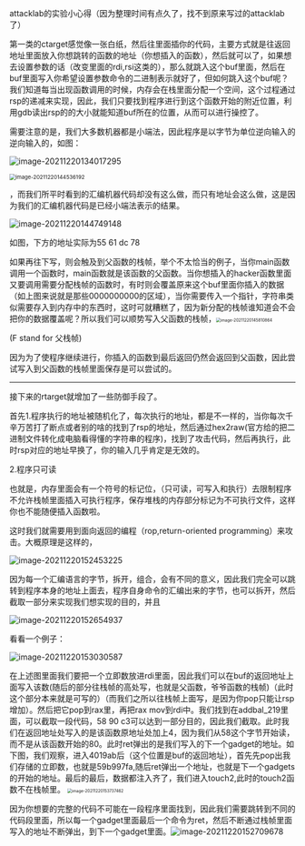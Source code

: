 attacklab的实验小心得（因为整理时间有点久了，找不到原来写过的attacklab了）

第一类的ctarget感觉像一张白纸，然后往里面插你的代码，主要方式就是往返回地址里面放入你想跳转的函数的地址（你想插入的函数），然后就可以了，如果想去设置参数的话（改变里面的rdi,rsi这类的），那么就跳入这个buf里面，然后在buf里面写入你希望设置参数命令的二进制表示就好了，但如何跳入这个buf呢？我们知道每当出现函数调用的时候，内存会在栈里面分配一个空间，这个过程通过rsp的递减来实现，因此，我们只要找到程序进行到这个函数开始的附近位置，利用gdb读出rsp的的大小就能知道buf所在的位置，从而可以进行操控了。

需要注意的是，我们大多数机器都是小端法，因此程序是以字节为单位逆向输入的逆向输入的，如图：

![image-20211220134017295](C:\Users\LJX\AppData\Roaming\Typora\typora-user-images\image-20211220134017295.png)

<img src="C:\Users\LJX\AppData\Roaming\Typora\typora-user-images\image-20211220144536192.png" alt="image-20211220144536192" style="zoom: 67%;" />

，而我们所平时看到的汇编机器代码却没有这么做，而只有地址会这么做，这是因为我们的汇编机器代码是已经小端法表示的结果。

![image-20211220144749148](C:\Users\LJX\AppData\Roaming\Typora\typora-user-images\image-20211220144749148.png)

如图，下方的地址实际为55 61 dc 78

如果再往下写，则会触及到父函数的栈帧，举个不太恰当的例子，当你main函数调用一个函数时，main函数就是该函数的父函数。当你想插入的hacker函数里面又要调用需要分配栈帧的函数时，有时则会覆盖原来这个buf里面你插入的数据（如上图来说就是那些0000000000的区域），当你需要传入一个指针，字符串类似需要存入到内存中的东西时，这时可就糟糕了，因为新分配的栈帧谁知道会不会把你的数据覆盖呢？所以我们可以顺势写入父函数的栈帧，<img src="C:\Users\LJX\AppData\Roaming\Typora\typora-user-images\image-20211220145810864.png" alt="image-20211220145810864" style="zoom:50%;" />

(F stand for 父栈帧)

因为为了使程序继续进行，你插入的函数到最后返回仍然会返回到父函数，因此尝试写入到父函数的栈帧里面保存是可以尝试的。

----

接下来的rtarget就增加了一些防御手段了。

首先1.程序执行的地址被随机化了，每次执行的地址，都是不一样的，当你每次千辛万苦打了断点或者别的啥的找到了rsp的地址，然后通过hex2raw(官方给的把二进制文件转化成电脑看得懂的字符串的程序)，找到了攻击代码，然后再执行，此时rsp对应的地址早换了，你的输入几乎肯定是无效的。

2.程序只可读

也就是，内存里面会有一个符号的标记位，（只可读，可写入和执行）去限制程序不允许栈帧里面插入可执行程序，保存堆栈的内存部分标记为不可执行文件，这样你也不能随便插入函数啦。

这时我们就需要用到面向返回的编程（rop,return-oriented programming）来攻击。大概原理是这样的，

![image-20211220152453225](C:\Users\LJX\AppData\Roaming\Typora\typora-user-images\image-20211220152453225.png)

因为每一个汇编语言的字节，拆开，组合，会有不同的意义，因此我们完全可以跳转到程序本身的地址上面去，程序自身命令的汇编出来的字节，也可以拆开，然后截取一部分来实现我们想实现的目的，并且

![image-20211220152654937](C:\Users\LJX\AppData\Roaming\Typora\typora-user-images\image-20211220152654937.png)

看看一个例子：

![image-20211220153030587](C:\Users\LJX\AppData\Roaming\Typora\typora-user-images\image-20211220153030587.png)

在上述图里面我们要把一个立即数放进rdi里面，因此我们可以在buf的返回地址上面写入该数(随后的部分往栈帧的高处写，也就是父函数，爷爷函数的栈帧)（此时这个部分本来就是可写的）（而我们之所以往栈帧上面写，是因为你pop只能让rsp增加）。然后把它pop到rax里，再把rax mov到rdi中。我们找到在addbal_219里面，可以截取一段代码，58 90 c3可以达到一部分目的，因此我们截取。此时我们在返回地址处写入的是该函数原地址处加上4，因为我们从58这个字节开始读，而不是从该函数开始的80。此时ret弹出的是我们写入的下一个gadget的地址。如下图，我们观察，进入4019ab后（这个位置是buf的返回地址），首先先pop出我们存储的立即数，也就是59b997fa,随后ret弹出一个地址，也就是下一个gadgets的开始的地址。最后的最后，数据都注入齐了，我们进入touch2,此时的touch2函数不在栈帧里。                     <img src="C:\Users\LJX\AppData\Roaming\Typora\typora-user-images\image-20211220153737462.png" alt="image-20211220153737462" style="zoom:50%;" />

因为你想要的完整的代码不可能在一段程序里面找到，因此我们需要跳转到不同的代码段里面，所以每一个gadget里面最后一个命令为ret，然后不断通过栈帧里面写入的地址不断弹出，到下一个gadget里面。![image-20211220152709678](C:\Users\LJX\AppData\Roaming\Typora\typora-user-images\image-20211220152709678.png)